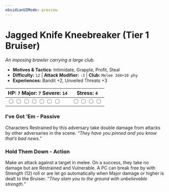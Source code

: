 ```yaml
---
obsidianUIMode: preview
---
```

# Jagged Knife Kneebreaker (Tier 1 Bruiser)

*An imposing brawler carrying a large club.*

- **Motives & Tactics**: Intimidate, Grapple, Profit, Steal
- **Difficulty:** `12` | **Attack Modifier:** `-3` | **Club:** `Melee 3d4+10 phy`
- **Experiences:** Bandit +2, Unveiled Threats +3

| HP: `7` Major: `7` Severe: `14` | Stress: `4` |
|--|--|
|  <input type="checkbox" unchecked id="905351ef"> <input type="checkbox" unchecked id="f70d3ecf"> <input type="checkbox" unchecked id="d1809ff7"> <input type="checkbox" unchecked id="c5d7b7f7"> <input type="checkbox" unchecked id="01be6595"> <input type="checkbox" unchecked id="1c4a923e"> <input type="checkbox" unchecked id="2d3c445c"> |  <input type="checkbox" unchecked id="23b2f504"> <input type="checkbox" unchecked id="e469cb0d"> <input type="checkbox" unchecked id="b57d44e3"> <input type="checkbox" unchecked id="049a5ef8"> |

### I’ve Got ‘Em - Passive

Characters Restrained by this adversary take double damage from attacks by other adversaries in the scene. *“They have you pinned and you know that’s bad news.”*

### Hold Them Down - Action

Make an attack against a target in melee. On a success, they take no damage but are Restrained and Vulnerable. A PC can break free by with Strength (12) roll or are let go automatically when Major damage or higher is dealt to the Bruiser. *“They slam you to the ground with unbelievable strength.”*



